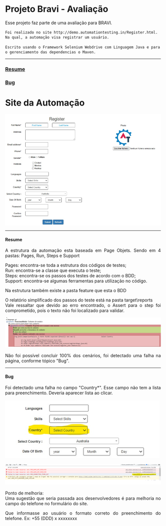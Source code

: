 # Projeto Bravi - Avaliação

Esse projeto faz parte de uma avaliação para BRAVI.

    Foi realizado no site http://demo.automationtesting.in/Register.html. Na qual, a automação visa registrar um usuário.

    Escrito usando o Framework Selenium Webdrive com Linguagem Java e para o gerenciamento das dependencias o Maven.

<hr size="25" width="100%" align="center" noshade>

<h3><a href="textresumo">Resume</a></h3>
<h3><a href="textbug">Bug</a></h3>

<h1> Site da Automação</h1>

<img src="Register.jpg">

<hr size="25" width="100%" align="center" noshade>

<h4>Resume<a name="textresumo"></a></h4>

<div style="text-align:justify"> A estrutura da automação esta baseada em Page Objets. Sendo em 4 pastas:
    Pages, Run, Steps e Support

Pages: encontra-se toda a estrutura dos códigos de testes;<br />
Run: encontra-se a classe que executa o teste;<br />
Steps: encontra-se os passos dos testes de acordo com o BDD;<br />
Support: encontra-se algumas ferramentas para utilização no código.<br />

Na estrutura também existe a pasta feature que esta o BDD

O relatório simplificado dos passos do teste está na pasta target\reports\
Vale ressaltar que devido ao erro encontrado, o Assert para o step foi comprometido, pois o texto não foi localizado para validar.

<img src="Report.jpg">

Não foi possível concluir 100% dos cenários, foi detectado uma falha na página, conforme tópico "Bug".

</div>
<hr size="25" width="100%" align="center" noshade>

<h4>Bug<a name="textbug"></a></h4>

<div style="text-align:justify"> Foi detectado uma falha no campo "Country*". Esse campo não tem a lista para preenchimento. Deveria aparecer lista ao clicar.
<br /><br /></div>
<img src="Country.jpg">
<br /><br />
<img src="Bug.png">
<br /><br />
<div style="text-align:justify"> Ponto de melhoria:</div>
<div style="text-align:justify">
Uma sugestão que seria passada aos desenvolvedores é para melhoria no campo do telefone no formulário do site.
  
Que informasse ao usuário o formato correto do preenchimento do telefone. Ex: +55 (DDD) x xxxxxxxx
</div>











